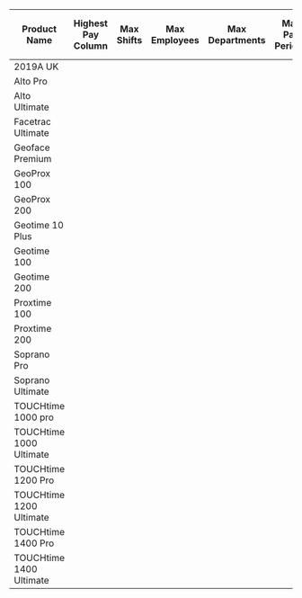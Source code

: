 
| Product Name            | Highest Pay Column | Max Shifts | Max Employees | Max Departments | Max Pay Periods | Global Calendar | Bulk Shift Assignment Calendar | Personal Shift Assignment Calendar | Optional 1 | Optional 2 |
|-------------------------|--------------------|------------|---------------|-----------------|-----------------|-----------------|--------------------------------|------------------------------------|------------|------------|
|                2019A UK |                    |            |               |                 |                 |                 |                                |                                    |            |            |
| Alto Pro                |                    |            |               |                 |                 |                 |                                |                                    |            |            |
| Alto Ultimate           |                    |            |               |                 |                 |                 |                                |                                    |            |            |
| Facetrac Ultimate       |                    |            |               |                 |                 |                 |                                |                                    |            |            |
| Geoface Premium         |                    |            |               |                 |                 |                 |                                |                                    |            |            |
| GeoProx 100             |                    |            |               |                 |                 |                 |                                |                                    |            |            |
| GeoProx 200             |                    |            |               |                 |                 |                 |                                |                                    |            |            |
| Geotime 10 Plus         |                    |            |               |                 |                 |                 |                                |                                    |            |            |
| Geotime 100             |                    |            |               |                 |                 |                 |                                |                                    |            |            |
| Geotime 200             |                    |            |               |                 |                 |                 |                                |                                    |            |            |
| Proxtime 100            |                    |            |               |                 |                 |                 |                                |                                    |            |            |
| Proxtime 200            |                    |            |               |                 |                 |                 |                                |                                    |            |            |
| Soprano Pro             |                    |            |               |                 |                 |                 |                                |                                    |            |            |
| Soprano Ultimate        |                    |            |               |                 |                 |                 |                                |                                    |            |            |
| TOUCHtime 1000 pro      |                    |            |               |                 |                 |                 |                                |                                    |            |            |
| TOUCHtime 1000 Ultimate |                    |            |               |                 |                 |                 |                                |                                    |            |            |
| TOUCHtime 1200 Pro      |                    |            |               |                 |                 |                 |                                |                                    |            |            |
| TOUCHtime 1200 Ultimate |                    |            |               |                 |                 |                 |                                |                                    |            |            |
| TOUCHtime 1400 Pro      |                    |            |               |                 |                 |                 |                                |                                    |            |            |
| TOUCHtime 1400 Ultimate |                    |            |               |                 |                 |                 |                                |                                    |            |            |
